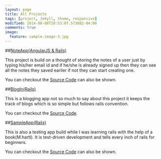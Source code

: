 ```yaml
---
layout: page
title: All Projects
tags: [project, Jekyll, theme, responsive]
modified: 2014-08-08T20:53:07.573882-04:00
comments: true
image:
  feature: sample-image-3.jpg
---
```


##[NoteApp(AngularJS & Rails)](http://notesadda.herokuapp.com)

This project is build on a thought of storing the notes of a user just by typing his/her email id and if he/she is already signed up then they can see all the notes they saved earlier if not they can start creating one.

You can checkout the [Source Code](https://github.com/nitanshu/NoteApp) can also be shown.

##[BlogIn(Rails)](http://blogin.herokuapp.com)

This is a blogging app not so much to say about this project it keeps the track of blogs which is so simple but follows rails convention.

You can checkout the [Source Code](https://github.com/nitanshu/first_project).

##[SampleApp(Rails)](http://tweetin.herokuapp.com/)

This is also a testing app build while I was learning rails with the help of a book(M.hartl). It is test-driven development and tells every inch of rails for beginners.

You can checkout the [Source Code](https://github.com/nitanshu/sample_app) can also be shown.


